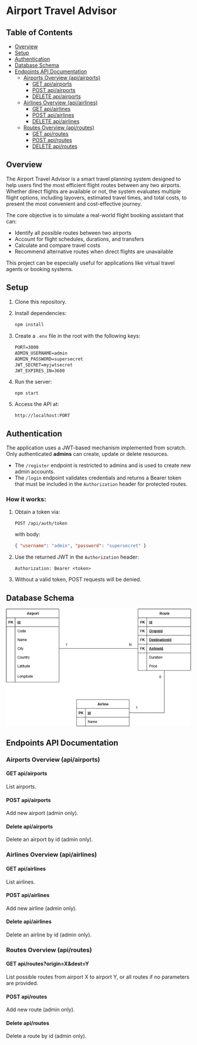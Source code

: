 # Airport Travel Advisor #

## Table of Contents ##

- [Overview](#overview)
- [Setup](#setup)
- [Authentication](#authentication)
- [Database Schema](#database-schema)
- [Endpoints API Documentation](#endpoints-api-documentation)
  - [Airports Overview (api/airports)](#airports-overview-apiairports)
    - [GET api/airports](#get-apiairports)
    - [POST api/airports](#post-apiairports)
    - [DELETE api/airports](#delete-apiairports)
  - [Airlines Overview (api/airlines)](#airlines-overview-apiairlines)
    - [GET api/airlines](#get-apiairlines)
    - [POST api/airlines](#post-apiairlines)
    - [DELETE api/airlines](#delete-apiairlines)
  - [Routes Overview (api/routes)](#routes-overview-apiroutes)
    - [GET api/routes](#get-apiroutes)
    - [POST api/routes](#post-apiroutes)
    - [DELETE api/routes](#delete-apiroutes)

## Overview

The Airport Travel Advisor is a smart travel planning system designed to help users find the most efficient flight routes between any two airports. Whether direct flights are available or not, the system evaluates multiple flight options, including layovers, estimated travel times, and total costs, to present the most convenient and cost-effective journey.

The core objective is to simulate a real-world flight booking assistant that can:
- Identify all possible routes between two airports
- Account for flight schedules, durations, and transfers
- Calculate and compare travel costs
- Recommend alternative routes when direct flights are unavailable

This project can be especially useful for applications like virtual travel agents or booking systems.

## Setup

1. Clone this repository.
2. Install dependencies:

   ```bash
   npm install
   ```

3. Create a `.env` file in the root with the following keys:

   ```env
   PORT=3000
   ADMIN_USERNAME=admin
   ADMIN_PASSWORD=supersecret
   JWT_SECRET=myjwtsecret
   JWT_EXPIRES_IN=3600
   ```

4. Run the server:

   ```bash
   npm start
   ```

5. Access the API at:

   ```
   http://localhost:PORT
   ```

## Authentication

The application uses a JWT-based mechanism implemented from scratch. Only authenticated **admins** can create, update or delete resources.
- The `/register` endpoint is restricted to admins and is used to create new admin accounts.
- The `/login` endpoint validates credentials and returns a Bearer token that must be included in the `Authorization` header for protected routes.

### How it works:

1. Obtain a token via:

   ```
   POST /api/auth/token
   ```

   with body:

   ```json
   { "username": "admin", "password": "supersecret" }
   ```

2. Use the returned JWT in the `Authorization` header:

   ```
   Authorization: Bearer <token>
   ```

3. Without a valid token, POST requests will be denied.

## Database Schema

![Diagrama ER](./docs/dbdiagram.drawio.png)

## Endpoints API Documentation

### Airports Overview (api/airports)

#### GET api/airports
List airports.

#### POST api/airports
Add new airport (admin only).

#### Delete api/airports
Delete an airport by id (admin only).

### Airlines Overview (api/airlines)

#### GET api/airlines
List airlines.

#### POST api/airlines
Add new airline (admin only).

#### Delete api/airlines
Delete an airline by id (admin only).

### Routes Overview (api/routes)

#### GET api/routes?origin=X&dest=Y
List possible routes from airport X to airport Y, or all routes if no parameters are provided.

#### POST api/routes
Add new route (admin only).

#### Delete api/routes
Delete a route by id (admin only).
